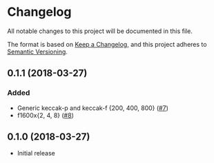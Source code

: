 # Changelog

All notable changes to this project will be documented in this file.

The format is based on [Keep a Changelog](https://keepachangelog.com/en/1.0.0/),
and this project adheres to [Semantic Versioning](https://semver.org/spec/v2.0.0.html).

## 0.1.1 (2018-03-27)
### Added
- Generic keccak-p and keccak-f {200, 400, 800} ([#7])
- f1600x{2, 4, 8} ([#8])

[#7]: https://github.com/RustCrypto/sponges/pull/7
[#8]: https://github.com/RustCrypto/sponges/pull/8

## 0.1.0 (2018-03-27)
- Initial release
